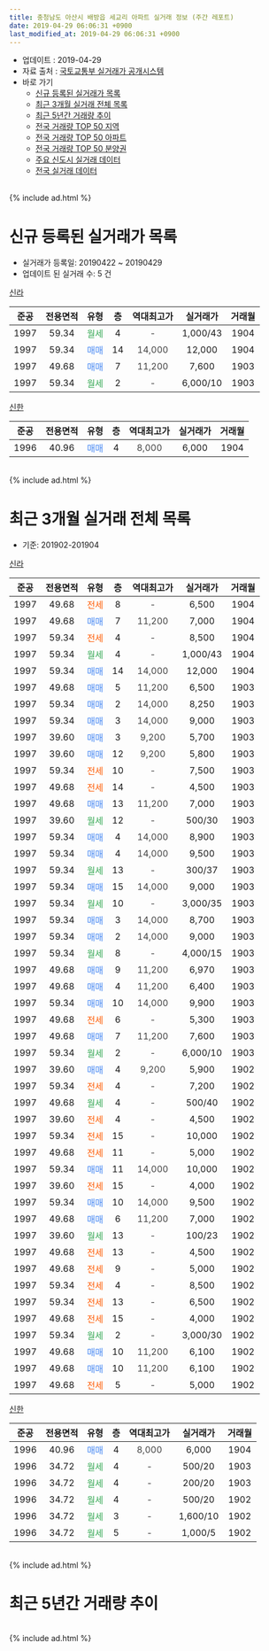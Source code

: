 ```yaml
---
title: 충청남도 아산시 배방읍 세교리 아파트 실거래 정보 (주간 레포트)
date: 2019-04-29 06:06:31 +0900
last_modified_at: 2019-04-29 06:06:31 +0900
---
```


* 업데이트 : 2019-04-29
* 자료 출처 : [국토교통부 실거래가 공개시스템](http://rt.molit.go.kr)
* 바로 가기
    * [신규 등록된 실거래가 목록](#신규-등록된-실거래가-목록)
    * [최근 3개월 실거래 전체 목록](#최근-3개월-실거래-전체-목록)
    * [최근 5년간 거래량 추이](#최근-5년간-거래량-추이)
    * [전국 거래량 TOP 50 지역](https://inasie.github.io/apt-trade-info/최근-3개월-전국에서-가장-거래가-많이-발생한-지역)
    * [전국 거래량 TOP 50 아파트](https://inasie.github.io/apt-trade-info/최근-3개월-전국에서-가장-거래가-많이-발생한-아파트)
    * [전국 거래량 TOP 50 분양권](https://inasie.github.io/apt-trade-info/최근-3개월-전국에서-가장-거래가-많이-발생한-분양권)
    * [주요 신도시 실거래 데이터](https://inasie.github.io/apt-trade-info/주요-신도시)
    * [전국 실거래 데이터](https://inasie.github.io/apt-trade-info/전국)
<br>
{% include ad.html %}
<br>

# 신규 등록된 실거래가 목록
* 실거래가 등록일: 20190422 ~ 20190429
* 업데이트 된 실거래 수: 5 건


[신라](https://search.naver.com/search.naver?query=%EC%B6%A9%EC%B2%AD%EB%82%A8%EB%8F%84+%EC%95%84%EC%82%B0%EC%8B%9C+%EB%B0%B0%EB%B0%A9%EC%9D%8D+%EC%84%B8%EA%B5%90%EB%A6%AC+%EC%8B%A0%EB%9D%BC)

|준공|전용면적|유형|층|역대최고가|실거래가|거래월|
|:---:|:---:|:---:|:---:|:---:|:---:|:---:|
|1997|59.34|<span style="color:#34a853">월세</span>|4|<span style="color:#444444">-</span>|1,000/43|1904|
|1997|59.34|<span style="color:#4285f3">매매</span>|14|<span style="color:#444444">14,000</span>|12,000|1904|
|1997|49.68|<span style="color:#4285f3">매매</span>|7|<span style="color:#444444">11,200</span>|7,600|1903|
|1997|59.34|<span style="color:#34a853">월세</span>|2|<span style="color:#444444">-</span>|6,000/10|1903|

[신한](https://search.naver.com/search.naver?query=%EC%B6%A9%EC%B2%AD%EB%82%A8%EB%8F%84+%EC%95%84%EC%82%B0%EC%8B%9C+%EB%B0%B0%EB%B0%A9%EC%9D%8D+%EC%84%B8%EA%B5%90%EB%A6%AC+%EC%8B%A0%ED%95%9C)

|준공|전용면적|유형|층|역대최고가|실거래가|거래월|
|:---:|:---:|:---:|:---:|:---:|:---:|:---:|
|1996|40.96|<span style="color:#4285f3">매매</span>|4|<span style="color:#444444">8,000</span>|6,000|1904|


<br>
{% include ad.html %}
<br>

# 최근 3개월 실거래 전체 목록
* 기준: 201902-201904


[신라](https://search.naver.com/search.naver?query=%EC%B6%A9%EC%B2%AD%EB%82%A8%EB%8F%84+%EC%95%84%EC%82%B0%EC%8B%9C+%EB%B0%B0%EB%B0%A9%EC%9D%8D+%EC%84%B8%EA%B5%90%EB%A6%AC+%EC%8B%A0%EB%9D%BC)

|준공|전용면적|유형|층|역대최고가|실거래가|거래월|
|:---:|:---:|:---:|:---:|:---:|:---:|:---:|
|1997|49.68|<span style="color:#ff5a00">전세</span>|8|<span style="color:#444444">-</span>|6,500|1904|
|1997|49.68|<span style="color:#4285f3">매매</span>|7|<span style="color:#444444">11,200</span>|7,000|1904|
|1997|59.34|<span style="color:#ff5a00">전세</span>|4|<span style="color:#444444">-</span>|8,500|1904|
|1997|59.34|<span style="color:#34a853">월세</span>|4|<span style="color:#444444">-</span>|1,000/43|1904|
|1997|59.34|<span style="color:#4285f3">매매</span>|14|<span style="color:#444444">14,000</span>|12,000|1904|
|1997|49.68|<span style="color:#4285f3">매매</span>|5|<span style="color:#444444">11,200</span>|6,500|1903|
|1997|59.34|<span style="color:#4285f3">매매</span>|2|<span style="color:#444444">14,000</span>|8,250|1903|
|1997|59.34|<span style="color:#4285f3">매매</span>|3|<span style="color:#444444">14,000</span>|9,000|1903|
|1997|39.60|<span style="color:#4285f3">매매</span>|3|<span style="color:#444444">9,200</span>|5,700|1903|
|1997|39.60|<span style="color:#4285f3">매매</span>|12|<span style="color:#444444">9,200</span>|5,800|1903|
|1997|59.34|<span style="color:#ff5a00">전세</span>|10|<span style="color:#444444">-</span>|7,500|1903|
|1997|49.68|<span style="color:#ff5a00">전세</span>|14|<span style="color:#444444">-</span>|4,500|1903|
|1997|49.68|<span style="color:#4285f3">매매</span>|13|<span style="color:#444444">11,200</span>|7,000|1903|
|1997|39.60|<span style="color:#34a853">월세</span>|12|<span style="color:#444444">-</span>|500/30|1903|
|1997|59.34|<span style="color:#4285f3">매매</span>|4|<span style="color:#444444">14,000</span>|8,900|1903|
|1997|59.34|<span style="color:#4285f3">매매</span>|4|<span style="color:#444444">14,000</span>|9,500|1903|
|1997|59.34|<span style="color:#34a853">월세</span>|13|<span style="color:#444444">-</span>|300/37|1903|
|1997|59.34|<span style="color:#4285f3">매매</span>|15|<span style="color:#444444">14,000</span>|9,000|1903|
|1997|59.34|<span style="color:#34a853">월세</span>|10|<span style="color:#444444">-</span>|3,000/35|1903|
|1997|59.34|<span style="color:#4285f3">매매</span>|3|<span style="color:#444444">14,000</span>|8,700|1903|
|1997|59.34|<span style="color:#4285f3">매매</span>|2|<span style="color:#444444">14,000</span>|9,000|1903|
|1997|59.34|<span style="color:#34a853">월세</span>|8|<span style="color:#444444">-</span>|4,000/15|1903|
|1997|49.68|<span style="color:#4285f3">매매</span>|9|<span style="color:#444444">11,200</span>|6,970|1903|
|1997|49.68|<span style="color:#4285f3">매매</span>|4|<span style="color:#444444">11,200</span>|6,400|1903|
|1997|59.34|<span style="color:#4285f3">매매</span>|10|<span style="color:#444444">14,000</span>|9,900|1903|
|1997|49.68|<span style="color:#ff5a00">전세</span>|6|<span style="color:#444444">-</span>|5,300|1903|
|1997|49.68|<span style="color:#4285f3">매매</span>|7|<span style="color:#444444">11,200</span>|7,600|1903|
|1997|59.34|<span style="color:#34a853">월세</span>|2|<span style="color:#444444">-</span>|6,000/10|1903|
|1997|39.60|<span style="color:#4285f3">매매</span>|4|<span style="color:#444444">9,200</span>|5,900|1902|
|1997|59.34|<span style="color:#ff5a00">전세</span>|4|<span style="color:#444444">-</span>|7,200|1902|
|1997|49.68|<span style="color:#34a853">월세</span>|4|<span style="color:#444444">-</span>|500/40|1902|
|1997|39.60|<span style="color:#ff5a00">전세</span>|4|<span style="color:#444444">-</span>|4,500|1902|
|1997|59.34|<span style="color:#ff5a00">전세</span>|15|<span style="color:#444444">-</span>|10,000|1902|
|1997|49.68|<span style="color:#ff5a00">전세</span>|11|<span style="color:#444444">-</span>|5,000|1902|
|1997|59.34|<span style="color:#4285f3">매매</span>|11|<span style="color:#444444">14,000</span>|10,000|1902|
|1997|39.60|<span style="color:#ff5a00">전세</span>|15|<span style="color:#444444">-</span>|4,000|1902|
|1997|59.34|<span style="color:#4285f3">매매</span>|10|<span style="color:#444444">14,000</span>|9,500|1902|
|1997|49.68|<span style="color:#4285f3">매매</span>|6|<span style="color:#444444">11,200</span>|7,000|1902|
|1997|39.60|<span style="color:#34a853">월세</span>|13|<span style="color:#444444">-</span>|100/23|1902|
|1997|49.68|<span style="color:#ff5a00">전세</span>|13|<span style="color:#444444">-</span>|4,500|1902|
|1997|49.68|<span style="color:#ff5a00">전세</span>|9|<span style="color:#444444">-</span>|5,000|1902|
|1997|59.34|<span style="color:#ff5a00">전세</span>|4|<span style="color:#444444">-</span>|8,500|1902|
|1997|59.34|<span style="color:#ff5a00">전세</span>|13|<span style="color:#444444">-</span>|6,500|1902|
|1997|49.68|<span style="color:#ff5a00">전세</span>|15|<span style="color:#444444">-</span>|4,000|1902|
|1997|59.34|<span style="color:#34a853">월세</span>|2|<span style="color:#444444">-</span>|3,000/30|1902|
|1997|49.68|<span style="color:#4285f3">매매</span>|10|<span style="color:#444444">11,200</span>|6,100|1902|
|1997|49.68|<span style="color:#4285f3">매매</span>|10|<span style="color:#444444">11,200</span>|6,100|1902|
|1997|49.68|<span style="color:#ff5a00">전세</span>|5|<span style="color:#444444">-</span>|5,000|1902|


<script async src="//pagead2.googlesyndication.com/pagead/js/adsbygoogle.js"></script>
<!-- 기본 -->
<ins class="adsbygoogle"
     style="display:block"
     data-ad-client="ca-pub-2446590836940007"
     data-ad-slot="1659523306"
     data-ad-format="auto"
     data-full-width-responsive="true"></ins>
<script>
(adsbygoogle = window.adsbygoogle || []).push({});
</script>


[신한](https://search.naver.com/search.naver?query=%EC%B6%A9%EC%B2%AD%EB%82%A8%EB%8F%84+%EC%95%84%EC%82%B0%EC%8B%9C+%EB%B0%B0%EB%B0%A9%EC%9D%8D+%EC%84%B8%EA%B5%90%EB%A6%AC+%EC%8B%A0%ED%95%9C)

|준공|전용면적|유형|층|역대최고가|실거래가|거래월|
|:---:|:---:|:---:|:---:|:---:|:---:|:---:|
|1996|40.96|<span style="color:#4285f3">매매</span>|4|<span style="color:#444444">8,000</span>|6,000|1904|
|1996|34.72|<span style="color:#34a853">월세</span>|4|<span style="color:#444444">-</span>|500/20|1903|
|1996|34.72|<span style="color:#34a853">월세</span>|4|<span style="color:#444444">-</span>|200/20|1903|
|1996|34.72|<span style="color:#34a853">월세</span>|4|<span style="color:#444444">-</span>|500/20|1902|
|1996|34.72|<span style="color:#34a853">월세</span>|3|<span style="color:#444444">-</span>|1,600/10|1902|
|1996|34.72|<span style="color:#34a853">월세</span>|5|<span style="color:#444444">-</span>|1,000/5|1902|


<br>
{% include ad.html %}
<br>

# 최근 5년간 거래량 추이


<div style="width:100%;">
    <canvas id="deal_progress" height="200"></canvas>
</div>

<script>
new Chart(document.getElementById("deal_progress"), {
    type: 'line',
    data: {
        labels: ['201404','201405','201406','201407','201408','201409','201410','201411','201412','201501','201502','201503','201504','201505','201506','201507','201508','201509','201510','201511','201512','201601','201602','201603','201604','201605','201606','201607','201608','201609','201610','201611','201612','201701','201702','201703','201704','201705','201706','201707','201708','201709','201710','201711','201712','201801','201802','201803','201804','201805','201806','201807','201808','201809','201810','201811','201812','201901','201902','201903','201904'],
        datasets: [{
            label: '매매',
            pointRadius: 1,
            data: [14, 13, 11, 17, 16, 21, 11, 16, 14, 23, 14, 17, 12, 8, 7, 11, 11, 10, 10, 10, 6, 9, 5, 6, 6, 3, 6, 7, 21, 11, 26, 14, 6, 5, 9, 8, 10, 6, 10, 8, 8, 7, 4, 5, 2, 7, 5, 9, 5, 11, 1, 1, 6, 19, 14, 8, 4, 23, 6, 15, 3],
            borderColor: "rgba(255, 201, 14, 1)",
            backgroundColor: "rgba(255, 201, 14, 0.5)",
            fill: false,
            lineTension: 0
        },{
            label: '전월세',
            pointRadius: 1,
            data: [10, 13, 14, 15, 12, 21, 14, 5, 8, 9, 11, 18, 9, 9, 13, 13, 13, 12, 12, 9, 5, 10, 14, 13, 8, 9, 9, 18, 13, 8, 10, 10, 5, 7, 6, 8, 6, 4, 4, 7, 10, 7, 3, 4, 4, 6, 5, 8, 3, 6, 10, 3, 7, 5, 13, 6, 10, 9, 17, 10, 3],
            borderColor: "rgba(0, 141, 185, 1)",
            backgroundColor: "rgba(0, 141, 185, 0.5)",
            fill: false,
            lineTension: 0
        }
        ]
    },
    options: {
        responsive: true,
        title: {
            display: false
        },
        tooltips: {
            mode: 'index',
            intersect: false
        },
        hover: {
            mode: 'nearest',
            intersect: true
        },
        scales: {
            xAxes: [{
                display: true,
                scaleLabel: {
                    display: true,
                    labelString: '년/월'
                }
            }],
            yAxes: [{
                display: true,
                ticks: {
                    suggestedMin: 0,
                },
                scaleLabel: {
                    display: true,
                    labelString: '실거래 수'
                }
            }]
        }
    }
});

</script>


<br>
{% include ad.html %}
<br>

